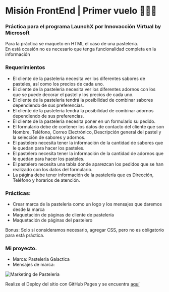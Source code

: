 # Misión FrontEnd | Primer vuelo  🚀👨‍🚀
### Práctica para el programa LaunchX por Innovacción Virtual by Microsoft
Para la práctica se maqueto en HTML el caso de una pasteleria.  
En está ocasión no es necesario que tenga funcionalidad completa en la información  
  
### Requerimientos
- El cliente de la pastelería necesita ver los diferentes sabores de pasteles, así como los precios de cada uno.
- El cliente de la pastelería necesita ver los diferentes adornos con los que se puede decorar el pastel y los precios de cada uno.
- El cliente de la pastelería tendrá la posibilidad de combinar sabores dependiendo de sus preferencias.
- El cliente de la pastelería tendrá la posibilidad de combinar adornos dependiendo de sus preferencias.
- El cliente de la pastelería necesita poner en un formulario su pedido.
- El formulario debe de contener los datos de contacto del cliente que son Nombre, Teléfono, Correo Electrónico, Descripción general del pastel y la selección de sabores y adornos.
- El pastelero necesita tener la información de la cantidad de sabores que le quedan para hacer los pasteles.
- El pastelero necesita tener la información de la cantidad de adornos que le quedan para hacer los pasteles.
- El pastelero necesita una tabla donde aparezcan los pedidos que se han realizado con los datos del formulario.
- La página debe tener información de la pastelería que es Dirección, Teléfono y horarios de atención.  

### Prácticas:
- Crear marca de la pastelería como un logo y los mensajes que daremos desde la marca  
- Maquetación de páginas de cliente de pastelería  
- Maquetación de páginas del pastelero  

Bonus: Solo si consideramos necesario, agregar CSS, pero no es obligatorio para está práctica.

### Mi proyecto.
- Marca: Pasteleria Galactica  
- Mensajes de marca: 

![Marketing de Pasteleria](https://raw.github.com/IsuiLugo/Pasteleria/blob/master/Images/HeaderCakes.png)

  
 Realize el Deploy del sitio con GitHub Pages y se encuentra [aquí](https://isuilugo.github.io/Pasteleria/Pasteleria)
 
 
